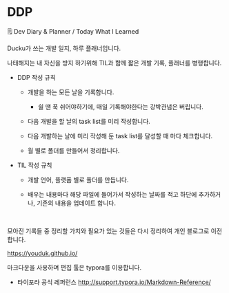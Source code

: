 # DDP
🗒  Dev Diary &amp; Planner / Today What I Learned



Ducku가 쓰는 개발 일지, 하루 플래너입니다. 

나태해지는 내 자신을 방지 하기위해 TIL과 함께 짧은 개발 기록, 플래너를 병행합니다.



* DDP 작성 규칙

  * 개발을 하는 모든 날을 기록합니다.

    * 쉴 땐 푹 쉬어야하기에, 매일 기록해야한다는 강박관념은 버립니다.
  * 다음 개발을 할 날의 task list를 미리 작성합니다.
  * 다음 개발하는 날에 미리 작성해 둔 task list를 달성할 때 마다 체크합니다.
  * 월 별로 폴더를 만들어서 정리합니다.

* TIL 작성 규칙

  - 개발 언어, 플랫폼 별로 폴더를 만듭니다.

  - 배우는 내용마다 해당 파일에 들어가서 작성하는 날짜를 적고 하단에 추가하거나, 기존의 내용을 업데이트 합니다.

    ​



모아진 기록들 중 정리할 가치와 필요가 있는 것들은 다시 정리하여 개인 블로그로 이전합니다.

https://youduk.github.io/



마크다운을 사용하며 편집 툴은 typora를 이용합니다.

* 타이포라 공식 레퍼런스 <http://support.typora.io/Markdown-Reference/>


